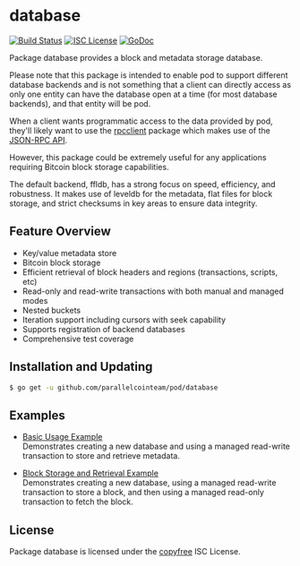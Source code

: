 database
========

[![Build Status](http://img.shields.io/travis/parallelcointeam/pod.svg)](https://travis-ci.org/parallelcointeam/pod)
[![ISC License](http://img.shields.io/badge/license-ISC-blue.svg)](http://copyfree.org)
[![GoDoc](https://img.shields.io/badge/godoc-reference-blue.svg)](http://godoc.org/github.com/parallelcointeam/pod/database)

Package database provides a block and metadata storage database.

Please note that this package is intended to enable pod to support different
database backends and is not something that a client can directly access as only
one entity can have the database open at a time (for most database backends),
and that entity will be pod.

When a client wants programmatic access to the data provided by pod, they'll
likely want to use the [rpcclient](https://github.com/parallelcointeam/pod/tree/master/rpcclient)
package which makes use of the [JSON-RPC API](https://github.com/parallelcointeam/pod/tree/master/docs/json_rpc_api.md).

However, this package could be extremely useful for any applications requiring
Bitcoin block storage capabilities.

The default backend, ffldb, has a strong focus on speed, efficiency, and
robustness.  It makes use of leveldb for the metadata, flat files for block
storage, and strict checksums in key areas to ensure data integrity.

## Feature Overview

- Key/value metadata store
- Bitcoin block storage
- Efficient retrieval of block headers and regions (transactions, scripts, etc)
- Read-only and read-write transactions with both manual and managed modes
- Nested buckets
- Iteration support including cursors with seek capability
- Supports registration of backend databases
- Comprehensive test coverage

## Installation and Updating

```bash
$ go get -u github.com/parallelcointeam/pod/database
```

## Examples

* [Basic Usage Example](http://godoc.org/github.com/parallelcointeam/pod/database#example-package--BasicUsage)  
  Demonstrates creating a new database and using a managed read-write
  transaction to store and retrieve metadata.

* [Block Storage and Retrieval Example](http://godoc.org/github.com/parallelcointeam/pod/database#example-package--BlockStorageAndRetrieval)  
  Demonstrates creating a new database, using a managed read-write transaction
  to store a block, and then using a managed read-only transaction to fetch the
  block.

## License

Package database is licensed under the [copyfree](http://copyfree.org) ISC
License.
